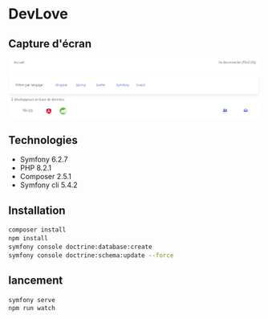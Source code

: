 # DevLove

## Capture d'écran

![accueil](github/img/accueil.png)

## Technologies
- Symfony 6.2.7
- PHP 8.2.1
- Composer 2.5.1
- Symfony cli 5.4.2

## Installation

```bash
composer install
npm install
symfony console doctrine:database:create
symfony console doctrine:schema:update --force
```

## lancement

```bash
symfony serve
npm run watch
```